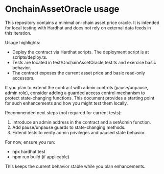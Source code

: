 # OnchainAssetOracle usage

This repository contains a minimal on-chain asset price oracle. It is intended for local testing with Hardhat and does not rely on external data feeds in this iteration.

Usage highlights:

- Deploy the contract via Hardhat scripts. The deployment script is at scripts/deploy.ts.
- Tests are located in test/OnchainAssetOracle.test.ts and exercise basic behavior.
- The contract exposes the current asset price and basic read-only accessors.

If you plan to extend the contract with admin controls (pause/unpause, admin role), consider adding a guarded access control mechanism to protect state-changing functions. This document provides a starting point for such enhancements and how you might test them locally.

Recommended next steps (not required for current tests):

1. Introduce an admin address in the contract and a setAdmin function.
2. Add pause/unpause guards to state-changing methods.
3. Extend tests to verify admin privileges and paused state behavior.

For now, ensure you run:

- npx hardhat test
- npm run build (if applicable)

This keeps the current behavior stable while you plan enhancements.
